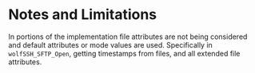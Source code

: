 #  Notes and Limitations

In portions of the implementation file attributes are not being considered and default attributes or mode values are used. Specifically in `wolfSSH_SFTP_Open`, getting timestamps from files, and all extended file attributes.
